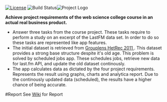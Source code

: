 [![License](https://poser.pugx.org/laravel/framework/license.svg)](https://packagist.org/packages/laravel/framework)  ![Build Status](https://travis-ci.org/rdok/web-science.svg?branch=master)![Project Logo](http://i.imgur.com/YksoCwU.png?1)  

**Achieve project requirements of the web science college course in an actual real business product.**

- Answer three tasks from the course project. These tasks require to perform a study on an excerpt of the LastFM data set. In order to do so these tasks are represented like app features.    
- The initial dataset is retrieved from [Grouplens HetRec 2011 ](http://grouplens.org/datasets/hetrec-2011/). This dataset provides a strong base structure despite it's old age. This problem is solved by scheduled jobs app. These schedules jobs, retrieve new data for last.fm API, and update the old dataset continously.  
- The app calculates data as dictated by the four project requirements. Represents the result using graphs, charts and analytica report. Due to the continously updated data (scheduled), the results have a higher chance of being accurate.

#Report
See [Wiki](https://github.com/rdok/web-science/wiki) for Report
